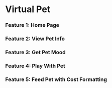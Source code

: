 # Virtual Pet

### Feature 1: Home Page

### Feature 2: View Pet Info

### Feature 3: Get Pet Mood 

### Feature 4: Play With Pet

### Feature 5: Feed Pet with Cost Formatting
